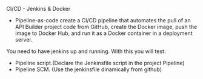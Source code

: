
CI/CD - Jenkins & Docker 
* Pipeline-as-code
create a CI/CD pipeline that automates the pull of an API Builder project code from GitHub, 
create the Docker image, push the image to Docker Hub, 
and run it as a Docker container in a deployment server.

You need to have jenkins up and running.
With this you will test:
- Pipeline script.(Declare the Jenkinsfile script in the project Pipeline)
- Pipeline SCM. (Use the jenkinsfile dinamically from github)
 
